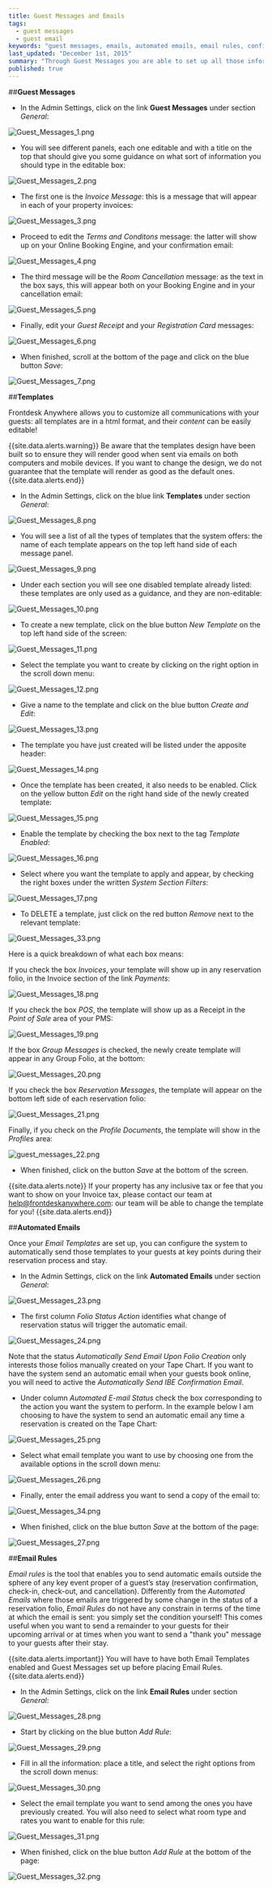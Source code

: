 ```yaml
---
title: Guest Messages and Emails
tags: 
  - guest messages
  - guest email
keywords: "guest messages, emails, automated emails, email rules, confirmation email, invoice, templates, email templates"
last_updated: "December 1st, 2015"
summary: "Through Guest Messages you are able to set up all those information about your property that you need to communicate to your guests, for example your Cancellation Policy, or your Terms and Conditions. These messagages will appear in some areas of your Frontdesk Anywhere like on the Booking Engine, or on your Email Templates. You can think of them as snippet messages that will then be applied to all communications you will set up to have with your guests.  "
published: true
---
```












##**Guest Messages**  


 - In the Admin Settings, click on the link **Guest Messages** under section _General_:  
 
![Guest_Messages_1.png]({{site.baseurl}}/images/Guest_Messages_1.png)



 
 - You will see different panels, each one editable and with a title on the top that should give you some guidance on what sort of information you should type in the editable box:  
 
![Guest_Messages_2.png]({{site.baseurl}}/images/Guest_Messages_2.png)


 
 - The first one is the _Invoice Message_: this is a message that will appear in each of your property invoices:    
 
![Guest_Messages_3.png]({{site.baseurl}}/images/Guest_Messages_3.png)


 
 - Proceed to edit the _Terms and Conditons_ message: the latter will show up on your Online Booking Engine, and your confirmation email:  
 
![Guest_Messages_4.png]({{site.baseurl}}/images/Guest_Messages_4.png)


 
 - The third message will be the _Room Cancellation_ message: as the text in the box says, this will appear both on your Booking Engine and in your cancellation email:  
 
![Guest_Messages_5.png]({{site.baseurl}}/images/Guest_Messages_5.png)


 
 - Finally, edit your _Guest Receipt_ and your _Registration Card_ messages:  
 
![Guest_Messages_6.png]({{site.baseurl}}/images/Guest_Messages_6.png)


 
 - When finished, scroll at the bottom of the page and click on the blue button _Save_:  
 
![Guest_Messages_7.png]({{site.baseurl}}/images/Guest_Messages_7.png)


 
##**Templates**  

Frontdesk Anywhere allows you to customize all communications with your guests: all templates are in a html format, and their _content_ can be easily editable!  

{{site.data.alerts.warning}} Be aware that the templates design have been built so to ensure they will render good when sent via emails on both computers and mobile devices. If you want to change the design, we do not guarantee that the template will render as good as the default ones. {{site.data.alerts.end}}  



 - In the Admin Settings, click on the blue link **Templates** under section _General_:  
 

![Guest_Messages_8.png]({{site.baseurl}}/images/Guest_Messages_8.png)


 
 - You will see a list of all the types of templates that the system offers: the name of each template appears on the top left hand side of each message panel.
 
![Guest_Messages_9.png]({{site.baseurl}}/images/Guest_Messages_9.png)



 
 - Under each section you will see one disabled template already listed: these templates are only used as a guidance, and they are non-editable:  
 
![Guest_Messages_10.png]({{site.baseurl}}/images/Guest_Messages_10.png)



 - To create a new template, click on the blue button _New Template_ on the top left hand side of the screen:  
 
![Guest_Messages_11.png]({{site.baseurl}}/images/Guest_Messages_11.png)


 
 - Select the template you want to create by clicking on the right option in the scroll down menu:  
 
![Guest_Messages_12.png]({{site.baseurl}}/images/Guest_Messages_12.png)


 
 - Give a name to the template and click on the blue button _Create and Edit_:  
 
![Guest_Messages_13.png]({{site.baseurl}}/images/Guest_Messages_13.png)


 
 - The template you have just created will be listed under the apposite header:  
 
![Guest_Messages_14.png]({{site.baseurl}}/images/Guest_Messages_14.png)



 
 - Once the template has been created, it also needs to be enabled. Click on the yellow button _Edit_ on the right hand side of the newly created template:  
 
![Guest_Messages_15.png]({{site.baseurl}}/images/Guest_Messages_15.png)


 
 - Enable the template by checking the box next to the tag _Template Enabled_:  
 
![Guest_Messages_16.png]({{site.baseurl}}/images/Guest_Messages_16.png)


 
 - Select where you want the template to apply and appear, by checking the right boxes under the written _System Section Filters_:  
 
![Guest_Messages_17.png]({{site.baseurl}}/images/Guest_Messages_17.png)


 
- To <span class="label label-danger">DELETE</span> a template, just click on the red button _Remove_ next to the relevant template:  

![Guest_Messages_33.png]({{site.baseurl}}/images/Guest_Messages_33.png)


 
Here is a quick breakdown of what each box means:  

If you check the box _Invoices_, your template will show up in any reservation folio, in the Invoice section of the link _Payments_:  
 
![Guest_Messages_18.png]({{site.baseurl}}/images/Guest_Messages_18.png)



 
If you check the box _POS_, the template will show up as a Receipt in the _Point of Sale_ area of your PMS:  

![Guest_Messages_19.png]({{site.baseurl}}/images/Guest_Messages_19.png)



If the box _Group Messages_ is checked, the newly create template will appear in any Group Folio, at the bottom:  

![Guest_Messages_20.png]({{site.baseurl}}/images/Guest_Messages_20.png)


 
 If you check the box _Reservation Messages_, the template will appear on the bottom left side of each reservation folio:  
 
![Guest_Messages_21.png]({{site.baseurl}}/images/Guest_Messages_21.png)


 
 Finally, if you check on the _Profile Documents_, the template will show in the _Profiles_ area:  
 

![guest_messages_22.png]({{site.baseurl}}/images/guest_messages_22.png)



 
 - When finished, click on the button _Save_ at the bottom of the screen.
 


{{site.data.alerts.note}} If your property has any inclusive tax or fee that you want to show on your Invoice tax, please contact our team at help@frontdeskanywhere.com: our team will be able to change the template for you! {{site.data.alerts.end}}




##**Automated Emails**  
 
Once your _Email Templates_ are set up, you can configure the system to automatically send those templates to your guests at key points during their reservation process and stay.  

 - In the Admin Settings, click on the link **Automated Emails** under section _General_:  
 
![Guest_Messages_23.png]({{site.baseurl}}/images/Guest_Messages_23.png)



 
 - The first column _Folio Status Action_ identifies what change of  reservation status will trigger the automatic email.


![Guest_Messages_24.png]({{site.baseurl}}/images/Guest_Messages_24.png)


Note that the status _Automatically Send Email Upon Folio Creation_ only interests those folios manually created on your Tape Chart. If you want to have the system send an automatic email when your guests book online, you will need to active the _Automatically Send IBE Confirmation Email_.  

 
 - Under column _Automated E-mail Status_ check the box corresponding to the action you want the system to perform. In the example below I am choosing to have the system to send an automatic email any time a reservation is created on the Tape Chart:  
 
 
![Guest_Messages_25.png]({{site.baseurl}}/images/Guest_Messages_25.png)


 

 - Select what email template you want to use by choosing one from the available options in the scroll down menu: 


![Guest_Messages_26.png]({{site.baseurl}}/images/Guest_Messages_26.png)

 
- Finally, enter the email address you want to send a copy of the email to:  

![Guest_Messages_34.png]({{site.baseurl}}/images/Guest_Messages_34.png)



 - When finished, click on the blue button _Save_ at the bottom of the page:  
 
![Guest_Messages_27.png]({{site.baseurl}}/images/Guest_Messages_27.png)


 

##**Email Rules**  

_Email rules_ is the tool that enables you to send automatic emails outside the sphere of any key event proper of a guest’s stay (reservation confirmation, check-in, check-out, and cancellation). Differently from the _Automated Emails_ where those emails are triggered by some change in the status of a reservation folio, _Email Rules_ do not have any constrain in terms of the time at which the email is sent: you simply set the condition yourself! This comes useful when you want to send a remainder to your guests for their upcoming arrival or at times when you want to send a "thank you" message to your guests after their stay.  


{{site.data.alerts.important}} You will have to have both Email Templates enabled and Guest Messages set up before placing Email Rules. {{site.data.alerts.end}} 

 - In the Admin Settings, click on the link **Email Rules** under section _General_:  
 

![Guest_Messages_28.png]({{site.baseurl}}/images/Guest_Messages_28.png)


 
 - Start by clicking on the blue button _Add Rule_:  
 
![Guest_Messages_29.png]({{site.baseurl}}/images/Guest_Messages_29.png)


 
 - Fill in all the information: place a title, and select the right options from the scroll down menus:  
 
![Guest_Messages_30.png]({{site.baseurl}}/images/Guest_Messages_30.png)


 
  - Select the email template you want to send among the ones you have previously created. You will also need to select what room type and rates you want to enable for this rule:  
  
![Guest_Messages_31.png]({{site.baseurl}}/images/Guest_Messages_31.png)



 - When finished, click on the blue button _Add Rule_ at the bottom of the page:  

![Guest_Messages_32.png]({{site.baseurl}}/images/Guest_Messages_32.png)
